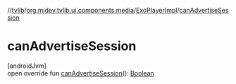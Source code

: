//[tvlib](../../../index.md)/[org.mjdev.tvlib.ui.components.media](../index.md)/[ExoPlayerImpl](index.md)/[canAdvertiseSession](can-advertise-session.md)

# canAdvertiseSession

[androidJvm]\
open override fun [canAdvertiseSession](can-advertise-session.md)(): [Boolean](https://kotlinlang.org/api/latest/jvm/stdlib/kotlin/-boolean/index.html)
